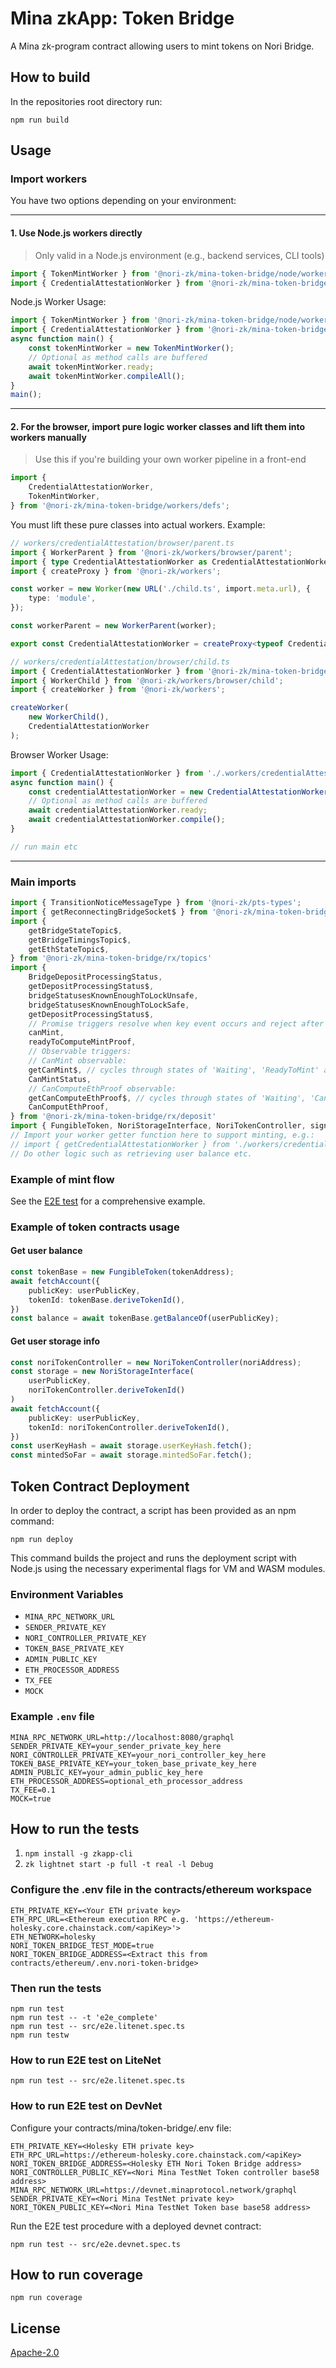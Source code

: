 # Mina zkApp: Token Bridge

A Mina zk-program contract allowing users to mint tokens on Nori Bridge.

## How to build

In the repositories root directory run:

    npm run build

## Usage

### Import workers

You have two options depending on your environment:

---

#### 1. **Use Node.js workers directly**  
> Only valid in a Node.js environment (e.g., backend services, CLI tools)

```typescript
import { TokenMintWorker } from '@nori-zk/mina-token-bridge/node/workers/tokenMint';
import { CredentialAttestationWorker } from '@nori-zk/mina-token-bridge/node/workers/credentialAttestation';
```

Node.js Worker Usage:

```typescript
import { TokenMintWorker } from '@nori-zk/mina-token-bridge/node/workers/tokenMint';
import { CredentialAttestationWorker } from '@nori-zk/mina-token-bridge/node/workers/credentialAttestation';
async function main() {
    const tokenMintWorker = new TokenMintWorker();
    // Optional as method calls are buffered
    await tokenMintWorker.ready;
    await tokenMintWorker.compileAll();
}
main();
```
---

#### 2. **For the browser, import pure logic worker classes and lift them into workers manually**  
> Use this if you're building your own worker pipeline in a front-end

```typescript
import {
    CredentialAttestationWorker,
    TokenMintWorker,
} from '@nori-zk/mina-token-bridge/workers/defs';
```

You must lift these pure classes into actual workers. Example:

```typescript
// workers/credentialAttestation/browser/parent.ts
import { WorkerParent } from '@nori-zk/workers/browser/parent';
import { type CredentialAttestationWorker as CredentialAttestationWorkerType } from '@nori-zk/mina-token-bridge/workers/defs';
import { createProxy } from '@nori-zk/workers';

const worker = new Worker(new URL('./child.ts', import.meta.url), {
    type: 'module',
});

const workerParent = new WorkerParent(worker);

export const CredentialAttestationWorker = createProxy<typeof CredentialAttestationWorkerType>(workerParent);
```

```typescript
// workers/credentialAttestation/browser/child.ts
import { CredentialAttestationWorker } from '@nori-zk/mina-token-bridge/workers/defs';
import { WorkerChild } from '@nori-zk/workers/browser/child';
import { createWorker } from '@nori-zk/workers';

createWorker(
    new WorkerChild(),
    CredentialAttestationWorker
);
```

Browser Worker Usage:

```typescript
import { CredentialAttestationWorker } from './.workers/credentialAttestation/browser/parent.ts';
async function main() {
    const credentialAttestationWorker = new CredentialAttestationWorker();
    // Optional as method calls are buffered
    await credentialAttestationWorker.ready;
    await credentialAttestationWorker.compile();
}

// run main etc
```

---

### Main imports
```typescript
import { TransitionNoticeMessageType } from '@nori-zk/pts-types';
import { getReconnectingBridgeSocket$ } from '@nori-zk/mina-token-bridge/rx/socket'
import {
    getBridgeStateTopic$,
    getBridgeTimingsTopic$,
    getEthStateTopic$,
} from '@nori-zk/mina-token-bridge/rx/topics'
import {
    BridgeDepositProcessingStatus,
    getDepositProcessingStatus$,
    bridgeStatusesKnownEnoughToLockUnsafe,
    bridgeStatusesKnownEnoughToLockSafe,
    getDepositProcessingStatus$,
    // Promise triggers resolve when key event occurs and reject after opportunity has been missed:
    canMint,
    readyToComputeMintProof,
    // Observable triggers:
    // CanMint observable:
    getCanMint$, // cycles through states of 'Waiting', 'ReadyToMint' and 'MissedMintingOpportunity'
    CanMintStatus,
    // CanComputeEthProof observable:
    getCanComputeEthProof$, // cycles through states of 'Waiting', 'CanCompute', or 'MissedMintingOpportunity'
    CanComputEthProof,
} from '@nori-zk/mina-token-bridge/rx/deposit'
import { FungibleToken, NoriStorageInterface, NoriTokenController, signSecretWithEthWallet } from '@nori-zk/mina-token-bridge'
// Import your worker getter function here to support minting, e.g.:
// import { getCredentialAttestationWorker } from './workers/credentialAttestation/parent'
// Do other logic such as retrieving user balance etc.
```

### Example of mint flow

See the [E2E test](src/e2e.devnet.spec.ts) for a comprehensive example.

### Example of token contracts usage

#### Get user balance

```typescript
const tokenBase = new FungibleToken(tokenAddress);
await fetchAccount({
    publicKey: userPublicKey,
    tokenId: tokenBase.deriveTokenId(),
})
const balance = await tokenBase.getBalanceOf(userPublicKey);
```

#### Get user storage info

```typescript
const noriTokenController = new NoriTokenController(noriAddress);
const storage = new NoriStorageInterface(
    userPublicKey,
    noriTokenController.deriveTokenId()
)
await fetchAccount({
    publicKey: userPublicKey,
    tokenId: noriTokenController.deriveTokenId(),
})
const userKeyHash = await storage.userKeyHash.fetch();
const mintedSoFar = await storage.mintedSoFar.fetch();

```
## Token Contract Deployment

In order to deploy the contract, a script has been provided as an npm command:

    npm run deploy

This command builds the project and runs the deployment script with Node.js using the necessary experimental flags for VM and WASM modules.

### Environment Variables

- `MINA_RPC_NETWORK_URL`  
- `SENDER_PRIVATE_KEY`  
- `NORI_CONTROLLER_PRIVATE_KEY`  
- `TOKEN_BASE_PRIVATE_KEY`  
- `ADMIN_PUBLIC_KEY`  
- `ETH_PROCESSOR_ADDRESS`  
- `TX_FEE`  
- `MOCK`  

### Example `.env` file

    MINA_RPC_NETWORK_URL=http://localhost:8080/graphql
    SENDER_PRIVATE_KEY=your_sender_private_key_here
    NORI_CONTROLLER_PRIVATE_KEY=your_nori_controller_key_here
    TOKEN_BASE_PRIVATE_KEY=your_token_base_private_key_here
    ADMIN_PUBLIC_KEY=your_admin_public_key_here
    ETH_PROCESSOR_ADDRESS=optional_eth_processor_address
    TX_FEE=0.1
    MOCK=true

## How to run the tests

1. `npm install -g zkapp-cli`
2. `zk lightnet start -p full -t real -l Debug`

### Configure the .env file in the contracts/ethereum workspace

    ETH_PRIVATE_KEY=<Your ETH private key>
    ETH_RPC_URL=<Ethereum execution RPC e.g. 'https://ethereum-holesky.core.chainstack.com/<apiKey>'>
    ETH_NETWORK=holesky
    NORI_TOKEN_BRIDGE_TEST_MODE=true
    NORI_TOKEN_BRIDGE_ADDRESS=<Extract this from contracts/ethereum/.env.nori-token-bridge>

### Then run the tests

    npm run test
    npm run test -- -t 'e2e_complete'
    npm run test -- src/e2e.litenet.spec.ts
    npm run testw

### How to run E2E test on LiteNet

    npm run test -- src/e2e.litenet.spec.ts

### How to run E2E test on DevNet

Configure your contracts/mina/token-bridge/.env file:

    ETH_PRIVATE_KEY=<Holesky ETH private key>
    ETH_RPC_URL=https://ethereum-holesky.core.chainstack.com/<apiKey>
    NORI_TOKEN_BRIDGE_ADDRESS=<Holesky ETH Nori Token Bridge address>
    NORI_CONTROLLER_PUBLIC_KEY=<Nori Mina TestNet Token controller base58 address>
    MINA_RPC_NETWORK_URL=https://devnet.minaprotocol.network/graphql
    SENDER_PRIVATE_KEY=<Nori Mina TestNet private key>
    NORI_TOKEN_PUBLIC_KEY=<Nori Mina TestNet Token base base58 address>

Run the E2E test procedure with a deployed devnet contract:

    npm run test -- src/e2e.devnet.spec.ts

## How to run coverage

    npm run coverage

## License

[Apache-2.0](LICENSE)
